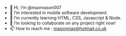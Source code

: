 - 👋 Hi, I’m @maxmason007
- 👀 I’m interested in mobile software development. 
- 🌱 I’m currently learning HTML, CSS, Javascript & Node.
- 💞️ I’m looking to collaborate on any project right now! 
- 📫 How to reach me : masonmax@hotmail.co.uk

<!---
maxmason007/maxmason007 is a ✨ special ✨ repository because its `README.md` (this file) appears on your GitHub profile.
You can click the Preview link to take a look at your changes.
--->
